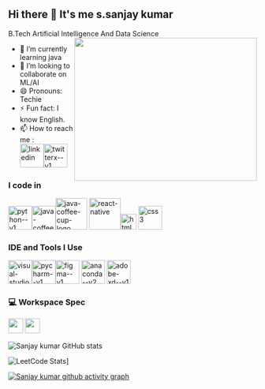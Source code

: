 ## Hi there 👋 It's me s.sanjay kumar

B.Tech Artificial Intelligence And Data Science
<img align="right" width="370" height="290" src="https://c.tenor.com/TR9fRy1H02wAAAAd/tech.gif">                                                 
- 🌱 I’m currently learning java
- 👯 I’m looking to collaborate on ML/AI
- 😄 Pronouns: Techie
- ⚡ Fun fact: I know English.
- 📫 How to reach me :
<br />  [<img width="48" height="48" src="https://img.icons8.com/color/48/linkedin.png" alt="linkedin"/>](https://www.linkedin.com/in/s-sanjay-kumar-90a91a246/)[<img width="48" height="48" src="https://img.icons8.com/fluency/48/twitterx--v1.png" alt="twitterx--v1"/>](https://twitter.com/SANJAYKUMA95794)

### I code in
<img width="48" height="48" src="https://img.icons8.com/color/48/python--v1.png" alt="python--v1"/><img width="48" height="48" src="https://img.icons8.com/color/48/java-coffee-cup-logo--v1.png" alt="java-coffee-cup-logo--v1"/><img width="64" height="64" src="https://img.icons8.com/dusk/64/java-coffee-cup-logo.png" alt="java-coffee-cup-logo"/>
<img width="64" height="64" src="https://img.icons8.com/nolan/64/react-native.png" alt="react-native"/><img width="32" height="32" src="https://img.icons8.com/windows/32/html.png" alt="html"/>
<img width="48" height="48" src="https://img.icons8.com/color/48/css3.png" alt="css3"/>
### IDE and Tools I Use
<img width="48" height="48" src="https://img.icons8.com/color/48/visual-studio-code-2019.png" alt="visual-studio-code-2019"/><img width="48" height="48" src="https://img.icons8.com/color/48/pycharm--v1.png" alt="pycharm--v1"/><img width="48" height="48" src="https://img.icons8.com/color/48/figma--v1.png" alt="figma--v1"/>
<img width="48" height="48" src="https://img.icons8.com/fluency/48/anaconda--v2.png" alt="anaconda--v2"/>
<img width="48" height="48" src="https://img.icons8.com/color/48/adobe-xd--v1.png" alt="adobe-xd--v1"/>
### 💻 Workspace Spec
<img height="30" src="https://img.shields.io/badge/NVIDIA-RTX3050-76B900?style=for-the-badge&logo=nvidia&logoColor=white"/>  <img height="30" src="https://img.shields.io/badge/AMD-Ryzen_7_7600H-ED1C24?style=for-the-badge&logo=amd&logoColor=white"/> 

![Sanjay kumar GitHub stats](https://github-readme-stats.vercel.app/api?username=Sanjaykumar310&theme=dark&show_icons=true&&hide=issues,contribs)

![LeetCode Stats](https://leetcard.jacoblin.cool/Sanjaykumar310?theme=dark&font=Preahvihear&ext=contest)]

[![Sanjay kumar github activity graph](https://github-readme-activity-graph.vercel.app/graph?username=Sanjaykumar310&bg_color=0f0f0f&color=e9e2e9&line=27ce51&point=eae6e6&area=true&hide_border=true)](https://github.com/Sanjaykumar310/github-readme-activity-graph)
